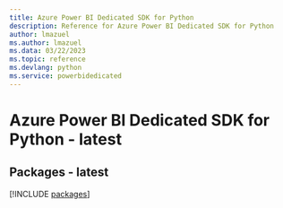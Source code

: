 ```yaml
---
title: Azure Power BI Dedicated SDK for Python
description: Reference for Azure Power BI Dedicated SDK for Python
author: lmazuel
ms.author: lmazuel
ms.data: 03/22/2023
ms.topic: reference
ms.devlang: python
ms.service: powerbidedicated
---
```

# Azure Power BI Dedicated SDK for Python - latest
## Packages - latest
[!INCLUDE [packages](power-bi-dedicated-index.md)]